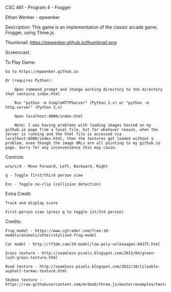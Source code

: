 CSC 461 - Program 4 - Frogger

Ethan Wenker - epwenker


Description: This game is an implementation of the classic arcade game, Frogger, using Three.js.

Thumbnail: https://epwenker.github.io/thumbnail.png

Screencast: 

To Play Game:
	
	Go to https://epwenker.github.io

	Or (requires Python):

		Open command prompt and change working directory to the directory that contains index.html

		Run "python -m SimpleHTTPServer" (Python 2.x) or "python -m http.server" (Python 3.x)

		Open localhost:8000/index.html

		Note: I was having problems with loading images hosted on my github.io page from a local file, but for whatever reason, when the server is running and the html file is accessed via localhost:8000/index.html, then the textures get loaded without a problem, even though the image URLs are all pointing to my github.io page. Sorry for any inconvenience this may cause.

Controls:

	w/a/s/d - Move Forward, Left, Backward, Right

	q - Toggle first/third person view

	Esc - Toggle no-clip (collision detection)

Extra Credit:

	Track and display score

	First-person view (press q to toggle 1st/3rd person)

Credits:

	Frog model - https://www.cgtrader.com/free-3d-models/animals/other/stylised-frog-model

	Car model - http://tf3dm.com/3d-model/low-poly-volkswagen-84375.html

	Grass texture - http://seamless-pixels.blogspot.com/2015/04/green-lush-grass-texture.html

	Road texture - http://seamless-pixels.blogspot.com/2012/10/tileable-asphalt-tarmac-texture.html

	Skybox texture - https://raw.githubusercontent.com/mrdoob/three.js/master/examples/textures/skyboxsun25degtest.png
